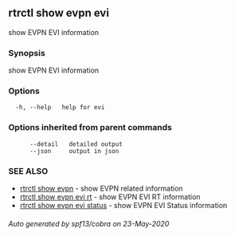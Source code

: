 ## rtrctl show evpn evi

show EVPN EVI information

### Synopsis


show EVPN EVI information

### Options

```
  -h, --help   help for evi
```

### Options inherited from parent commands

```
      --detail   detailed output
      --json     output in json
```

### SEE ALSO
* [rtrctl show evpn](rtrctl_show_evpn.md)	 - show EVPN related information
* [rtrctl show evpn evi rt](rtrctl_show_evpn_evi_rt.md)	 - show EVPN EVI RT information
* [rtrctl show evpn evi status](rtrctl_show_evpn_evi_status.md)	 - show EVPN EVI Status information

###### Auto generated by spf13/cobra on 23-May-2020

